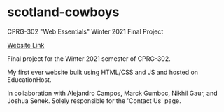 # scotland-cowboys
CPRG-302 "Web Essentials" Winter 2021 Final Project

[Website Link](http://www.scotlandcowboys.com/)

Final project for the Winter 2021 semester of CPRG-302.

My first ever website built using HTML/CSS and JS and hosted on EducationHost.

In collaboration with Alejandro Campos, Marck Gumboc, Nikhil Gaur, and Joshua Senek. 
Solely responsible for the 'Contact Us' page.
